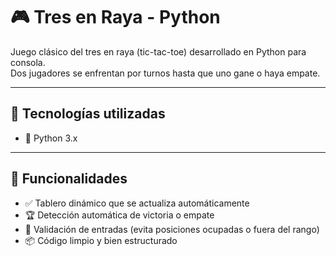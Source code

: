 # 🎮 Tres en Raya - Python

Juego clásico del tres en raya (tic-tac-toe) desarrollado en Python para consola.  
Dos jugadores se enfrentan por turnos hasta que uno gane o haya empate.

---

## 🚀 Tecnologías utilizadas

- 🐍 Python 3.x

---

## 🧠 Funcionalidades

- ✅ Tablero dinámico que se actualiza automáticamente
- 🏆 Detección automática de victoria o empate
- 🔐 Validación de entradas (evita posiciones ocupadas o fuera del rango)
- 📦 Código limpio y bien estructurado

